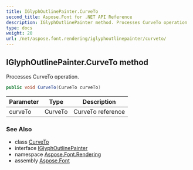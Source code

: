 ```yaml
---
title: IGlyphOutlinePainter.CurveTo
second_title: Aspose.Font for .NET API Reference
description: IGlyphOutlinePainter method. Processes CurveTo operation
type: docs
weight: 20
url: /net/aspose.font.rendering/iglyphoutlinepainter/curveto/
---
```

## IGlyphOutlinePainter.CurveTo method

Processes CurveTo operation.

```csharp
public void CurveTo(CurveTo curveTo)
```

| Parameter | Type | Description |
| --- | --- | --- |
| curveTo | CurveTo | CurveTo reference |

### See Also

* class [CurveTo](../../../aspose.font.renderingpath/curveto/)
* interface [IGlyphOutlinePainter](../)
* namespace [Aspose.Font.Rendering](../../iglyphoutlinepainter/)
* assembly [Aspose.Font](../../../)


